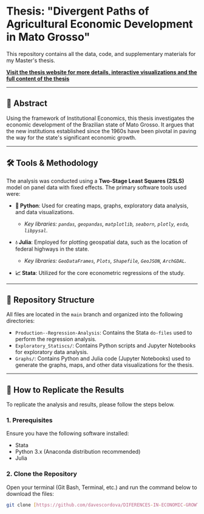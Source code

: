 # Thesis: "Divergent Paths of Agricultural Economic Development in Mato Grosso"

This repository contains all the data, code, and supplementary materials for my Master's thesis. 

**[Visit the thesis website for more details, interactive visualizations and the full content of the thesis](https://divergent-paths-of-agricultural-economic.onrender.com/)**

---

## 📄 Abstract

Using the framework of Institutional Economics, this thesis investigates the economic development of the Brazilian state of Mato Grosso. It argues that the new institutions established since the 1960s have been pivotal in paving the way for the state's significant economic growth.

---

## 🛠️ Tools & Methodology

The analysis was conducted using a **Two-Stage Least Squares (2SLS)** model on panel data with fixed effects. The primary software tools used were:

* **🐍 Python**: Used for creating maps, graphs, exploratory data analysis, and data visualizations.
    * *Key libraries: `pandas`, `geopandas`, `matplotlib`, `seaborn`, `plotly`, `esda`, `libpysal`.*

* **💧 Julia**: Employed for plotting geospatial data, such as the location of federal highways in the state.
    * *Key libraries: `GeoDataFrames`, `Plots`, `Shapefile`, `GeoJSON`, `ArchGDAL`.*

* **📈 Stata**: Utilized for the core econometric regressions of the study.

---

## 📂 Repository Structure

All files are located in the `main` branch and organized into the following directories:

* `Production--Regression-Analysis`: Contains the Stata `do-files` used to perform the regression analysis.
* `Exploratory_Statiscs/`: Contains Python scripts and Jupyter Notebooks for exploratory data analysis.
* `Graphs/`: Contains Python and Julia code (Jupyter Notebooks) used to generate the graphs, maps, and other data visualizations for the thesis.

---

## 🚀 How to Replicate the Results

To replicate the analysis and results, please follow the steps below.

### 1. Prerequisites
Ensure you have the following software installed:
* Stata
* Python 3.x (Anaconda distribution recommended)
* Julia

### 2. Clone the Repository
Open your terminal (Git Bash, Terminal, etc.) and run the command below to download the files:
```bash
git clone [https://github.com/davescordova/DIFERENCES-IN-ECONOMIC-GROWTH-PATH-IN-MATO-GROSSO.git](https://github.com/davescordova/DIFERENCES-IN-ECONOMIC-GROWTH-PATH-IN-MATO-GROSSO.git)
